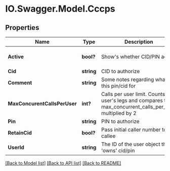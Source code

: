 # IO.Swagger.Model.Cccps
## Properties

Name | Type | Description | Notes
------------ | ------------- | ------------- | -------------
**Active** | **bool?** | Show&#39;s whether CID/PIN active | [optional] [default to false]
**Cid** | **string** | CID to authorize | [optional] 
**Comment** | **string** | Some notes regarding what this pin/cid for | [optional] 
**MaxConcurentCallsPerUser** | **int?** | Calls per user limit. Counts all user&#39;s legs and compares to max_concurrent_calls_per_user multiplied by 2 | [optional] 
**Pin** | **string** | PIN to authorize | [optional] 
**RetainCid** | **bool?** | Pass initial caller number to the callee | [optional] 
**UserId** | **string** | The ID of the user object that &#39;owns&#39; cid/pin | [optional] 

[[Back to Model list]](../README.md#documentation-for-models) [[Back to API list]](../README.md#documentation-for-api-endpoints) [[Back to README]](../README.md)

